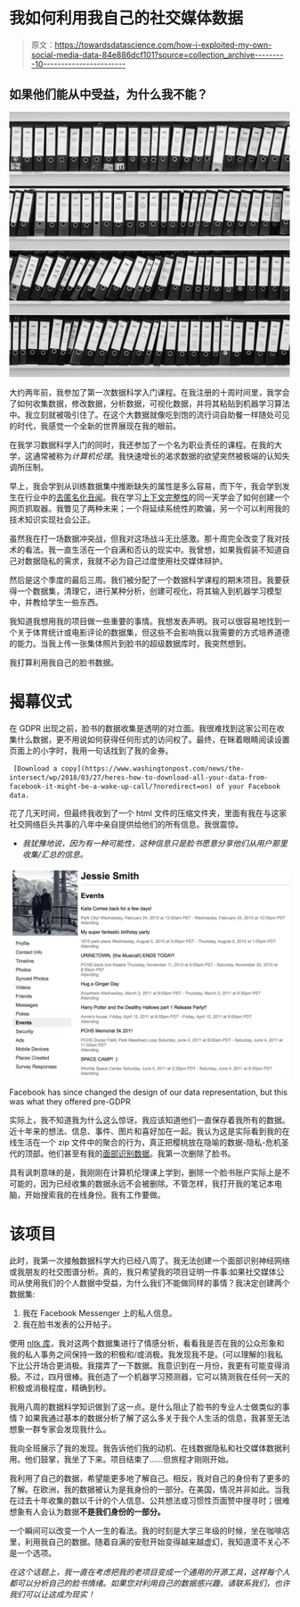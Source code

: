 # 我如何利用我自己的社交媒体数据

> 原文：<https://towardsdatascience.com/how-i-exploited-my-own-social-media-data-84e886dcf101?source=collection_archive---------10----------------------->

## 如果他们能从中受益，为什么我不能？

![](img/446bc486a5c69f06cfd8ea241bf9020f.png)

大约两年前，我参加了第一次数据科学入门课程。在我注册的十周时间里，我学会了如何收集数据，修改数据，分析数据，可视化数据，并将其粘贴到机器学习算法中。我立刻就被吸引住了。在这个大数据就像吃到饱的流行词自助餐一样随处可见的时代，我感觉一个全新的世界展现在我的眼前。

在我学习数据科学入门的同时，我还参加了一个名为职业责任的课程。在我的大学，这通常被称为*计算机伦理*。我快速增长的渴求数据的欲望突然被极端的认知失调所压制。

早上，我会学到从训练数据集中推断缺失的属性是多么容易，而下午，我会学到发生在行业中的[去匿名化丑闻](https://arxiv.org/pdf/cs/0610105.pdf)。我在学习[上下文完整性](https://crypto.stanford.edu/portia/papers/RevnissenbaumDTP31.pdf)的同一天学会了如何创建一个网页抓取器。我瞥见了两种未来；一个将延续系统性的欺骗，另一个可以利用我的技术知识实现社会公正。

虽然我在打一场数据冲突战，但我对这场战斗无比感激。那十周完全改变了我对技术的看法。我一直生活在一个自满和否认的现实中。我曾想，如果我假装不知道自己对数据隐私的需求，我就不必为自己过度使用社交媒体辩护。

然后是这个季度的最后三周。我们被分配了一个数据科学课程的期末项目。我要获得一个数据集，清理它，进行某种分析，创建可视化，将其输入到机器学习模型中，并教给学生一些东西。

我知道我想用我的项目做一些重要的事情。我想发表声明。我可以很容易地找到一个关于体育统计或电影评论的数据集，但这些不会影响我以我需要的方式培养道德的能力。当我上传一张集体照片到脸书的超级数据库时，我突然想到。

我打算利用我自己的脸书数据。

# 揭幕仪式

在 GDPR 出现之前，脸书的数据收集是透明的对立面。我很难找到这家公司在收集什么数据，更不用说如何获得任何形式的访问权了。最终，在眯着眼睛阅读设置页面上的小字时，我用一句话找到了我的金券。

```
 [Download a copy](https://www.washingtonpost.com/news/the-intersect/wp/2018/03/27/heres-how-to-download-all-your-data-from-facebook-it-might-be-a-wake-up-call/?noredirect=on) of your Facebook data.
```

花了几天时间，但最终我收到了一个 html 文件的压缩文件夹，里面有我在与这家社交网络巨头共事的八年中亲自提供给他们的所有信息。我很震惊。

* *我犹豫地说，因为有一种可能性，这种信息只是脸书愿意分享他们从用户那里收集/汇总的信息。*

![](img/f32f4fc569420d7189f33a1e7f2e3d75.png)

Facebook has since changed the design of our data representation, but this was what they offered pre-GDPR

实际上，我不知道我为什么这么惊讶。我应该知道他们一直保存着我所有的数据。近十年来的想法、信息、事件、图片和喜好加在一起。我认为这是实际看到我的在线生活在一个 zip 文件中的聚合的行为，真正把樱桃放在隐喻的数据-隐私-危机圣代的顶部。他们甚至有我的[面部识别数据](https://www.theguardian.com/technology/2014/may/04/facial-recognition-technology-identity-tesco-ethical-issues)。我第一次删除了脸书。

具有讽刺意味的是，我刚刚在计算机伦理课上学到，删除一个脸书账户实际上是不可能的，因为已经收集的数据永远不会被删除。不管怎样，我打开我的笔记本电脑，开始搜索我的在线身份。我有工作要做。

# 该项目

此时，我第一次接触数据科学大约已经八周了。我无法创建一个面部识别神经网络或我朋友的社交图谱分析。真的，我只希望我的项目证明一件事:如果社交媒体公司从使用我们的个人数据中受益，为什么我们不能做同样的事情？我决定创建两个数据集:

1.  我在 Facebook Messenger 上的私人信息。
2.  我在脸书发表的公开帖子。

使用 [nltk 库](https://www.nltk.org/)，我对这两个数据集进行了情感分析，看看我是否在我的公众形象和我的私人事务之间保持一致的积极和/或消极。我发现我不是。(可以理解的)我私下比公开场合更消极。我摆弄了一下数据。我意识到在一月份，我更有可能变得消极。不过，四月很棒。我创造了一个机器学习预测器，它可以猜测我在任何一天的积极或消极程度，精确到秒。

我用八周的数据科学知识做到了这一点。是什么阻止了脸书的专业人士做类似的事情？如果我通过基本的数据分析了解了这么多关于我个人生活的信息，我甚至无法想象一群专家会发现我什么。

我向全班展示了我的发现。我告诉他们我的动机、在线数据隐私和社交媒体数据利用。他们鼓掌，我坐了下来。项目结束了……但旅程才刚刚开始。

我利用了自己的数据，希望能更多地了解自己。相反，我对自己的身份有了更多的了解。在欧洲，我的数据被认为是我身份的一部分。在美国，情况并非如此。当我在过去十年收集的数以千计的个人信息、公共想法或习惯性页面赞中搜寻时；很难想象有人会认为数据**不是我们身份的一部分。**

一个瞬间可以改变一个人一生的看法。我的时刻是大学三年级的时候，坐在咖啡店里，利用我自己的数据。随着自满的安慰开始变得越来越虚幻，我知道漠不关心不是一个选项。

*在这个话题上，我一直在考虑把我的老项目变成一个通用的开源工具，这样每个人都可以分析自己的脸书情绪。如果您对利用自己的数据感兴趣，请联系我们，也许我们可以让这成为现实！*